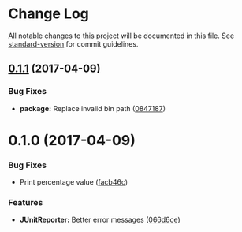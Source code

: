 # Change Log

All notable changes to this project will be documented in this file. See [standard-version](https://github.com/conventional-changelog/standard-version) for commit guidelines.

<a name="0.1.1"></a>
## [0.1.1](https://github.com/ls-age/esdoc-coverage/compare/v0.1.0...v0.1.1) (2017-04-09)


### Bug Fixes

* **package:** Replace invalid bin path ([0847187](https://github.com/ls-age/esdoc-coverage/commit/0847187))



<a name="0.1.0"></a>
# 0.1.0 (2017-04-09)


### Bug Fixes

* Print percentage value ([facb46c](https://github.com/ls-age/esdoc-coverage/commit/facb46c))


### Features

* **JUnitReporter:** Better error messages ([066d6ce](https://github.com/ls-age/esdoc-coverage/commit/066d6ce))
